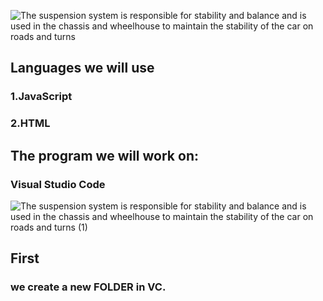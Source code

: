 ![The suspension system is responsible for stability and balance and is used in the chassis and wheelhouse to maintain the stability of the car on roads and turns](https://user-images.githubusercontent.com/101976302/183256536-3b81f897-7fd3-4ff6-8d95-3299cfd0028f.gif)
## Languages we will use
### 1.JavaScript
### 2.HTML
## The program we will work on:
### Visual Studio Code
![The suspension system is responsible for stability and balance and is used in the chassis and wheelhouse to maintain the stability of the car on roads and turns  (1)](https://user-images.githubusercontent.com/101976302/183260155-878bf984-6c95-4a8d-a715-7a6e5a78cbd0.gif)


## First 
### we create a new FOLDER in VC.
